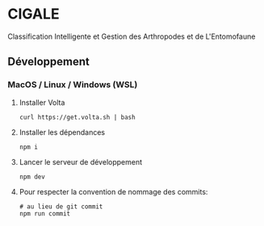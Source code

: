 # CIGALE

Classification Intelligente et Gestion des Arthropodes et de L'Entomofaune

## Développement

### MacOS / Linux / Windows (WSL)

1. Installer Volta

   ```
   curl https://get.volta.sh | bash
   ```

2. Installer les dépendances

   ```
   npm i
   ```

3. Lancer le serveur de développement

   ```
   npm dev
   ```

4. Pour respecter la convention de nommage des commits:
   ```
   # au lieu de git commit
   npm run commit
   ```
